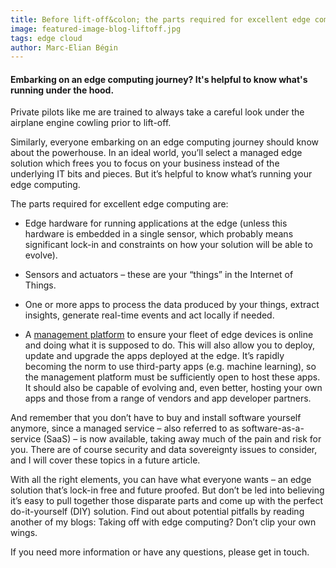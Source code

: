 ```yaml
---
title: Before lift-off&colon; the parts required for excellent edge computing 
image: featured-image-blog-liftoff.jpg
tags: edge cloud
author: Marc-Elian Bégin
---
```



#### Embarking on an edge computing journey? It's helpful to know what's running under the hood.

Private pilots like me are trained to always take a careful look under the airplane engine cowling prior to lift-off.

Similarly, everyone embarking on an edge computing journey should know about the powerhouse. In an ideal world, you’ll select a managed edge solution which frees you to focus on your business instead of the underlying IT bits and pieces. But it’s helpful to know what’s running your edge computing.

The parts required for excellent edge computing are:

- Edge hardware for running applications at the edge (unless this hardware is embedded in a single sensor, which probably means significant lock-in and constraints on how your solution will be able to evolve).

- Sensors and actuators – these are your “things” in the Internet of Things.

- One or more apps to process the data produced by your things, extract insights, generate real-time events and act locally if needed.

- A [management platform](https://nuvla.io/) to ensure your fleet of edge devices is online and doing what it is supposed to do. This will also allow you to deploy, update and upgrade the apps deployed at the edge. It’s rapidly becoming the norm to use third-party apps (e.g. machine learning), so the management platform must be sufficiently open to host these apps. It should also be capable of evolving and, even better, hosting your own apps and those from a range of vendors and app developer partners.

And remember that you don’t have to buy and install software yourself anymore, since a managed service – also referred to as software-as-a-service (SaaS) – is now available, taking away much of the pain and risk for you. There are of course security and data sovereignty issues to consider, and I will cover these topics in a future article.

With all the right elements, you can have what everyone wants – an edge solution that’s lock-in free and future proofed. But don’t be led into believing it’s easy to pull together those disparate parts and come up with the perfect do-it-yourself (DIY) solution. Find out about potential pitfalls by reading another of my blogs: Taking off with edge computing? Don’t clip your own wings.

If you need more information or have any questions, please get in touch.